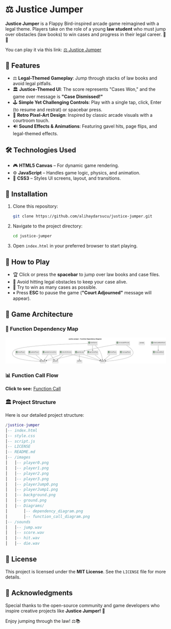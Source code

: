 # ⚖ Justice Jumper

**Justice Jumper** is a Flappy Bird-inspired arcade game reimagined with a legal theme. Players take on the role of a young **law student** who must jump over obstacles (law books) to win cases and progress in their legal career. 📜✨

You can play it via this link: [⚖ Justice Jumper](https://alihaydarsucu.github.io/pixel-jumper/)

## 🌟 Features

- ⚖ **Legal-Themed Gameplay**: Jump through stacks of law books and avoid legal pitfalls.
- 🏛 **Justice-Themed UI**: The score represents "Cases Won," and the game over message is **"Case Dismissed!"**
- 🕹 **Simple Yet Challenging Controls**: Play with a single tap, click, Enter (to resume and restrat) or spacebar press.
- 🎨 **Retro Pixel-Art Design**: Inspired by classic arcade visuals with a courtroom touch.
- 🔊 **Sound Effects & Animations**: Featuring gavel hits, page flips, and legal-themed effects.

## 🛠 Technologies Used

- 🎮 **HTML5 Canvas** – For dynamic game rendering.
- ⚙️ **JavaScript** – Handles game logic, physics, and animation.
- 🎨 **CSS3** – Styles UI screens, layout, and transitions.

## 🚀 Installation

1. Clone this repository:
   ```sh
   git clone https://github.com/alihaydarsucu/justice-jumper.git
   ```
2. Navigate to the project directory:
   ```sh
   cd justice-jumper
   ```
3. Open `index.html` in your preferred browser to start playing.

## 🎯 How to Play

- 🏆 Click or press the **spacebar** to jump over law books and case files.
- 📜 Avoid hitting legal obstacles to keep your case alive.
- 🎯 Try to win as many cases as possible.
- ⏸ Press **ESC** to pause the game (**"Court Adjourned"** message will appear).

## 📐 Game Architecture

### 🔗 Function Dependency Map

![Dependency Map](Images/Diagrams/dependency_diagram.png)

### 📊 Function Call Flow

**Click to see:** [Function Call](Images/Diagrams/function_call_diagram.png)

### 🏛️ Project Structure

Here is our detailed project structure:

```lua
/justice-jumper
│-- index.html
│-- style.css
│-- script.js
│-- LICENSE
│-- README.md
│-- /images
│   │-- player0.png
│   │-- player1.png
│   │-- player2.png
│   │-- player3.png
│   │-- playerJump0.png
│   │-- playerJump1.png
│   │-- background.png
│   │-- ground.png
│   │-- Diagrams/
│       │-- dependency_diagram.png
│       │-- function_call_diagram.png
│-- /sounds
│   │-- jump.wav
│   │-- score.wav
│   │-- hit.wav
│   │-- die.wav

```

## 📜 License

This project is licensed under the **MIT License**. See the `LICENSE` file for more details.

## 🙌 Acknowledgments

Special thanks to the open-source community and game developers who inspire creative projects like **Justice Jumper!** 🎉

Enjoy jumping through the law! ⚖📚
